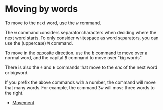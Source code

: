 # Moving by words

To move to the next word, use the <kbd>w</kbd> command.

The <kbd>w</kbd> command considers separator characters when deciding where the
next word starts. To only consider whitespace as word separators, you can use
the (uppercase) <kbd>W</kbd> command.

To move in the opposite direction, use the <kbd>b</kbd> command to move over a
normal word, and the capital <kbd>B</kbd> command to move over "big words".

There is also the <kbd>e</kbd> and <kbd>E</kbd> commands that move to the *end*
of the next word or bigword.

If you prefix the above commands with a number, the command will move that many
words. For example, the command <kbd>3w</kbd> will move three words to the right.

  * [Movement](movement.html)
